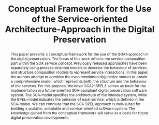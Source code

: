 ---
abstract: This paper presents a conceptual framework for the use of the SOA1-approach
  in the digital preservation. The focus of this work reflects the service composition
  part within the SOA service concept. Previously released approaches have been separately
  using process-oriented models to describe the behaviour of services, and structure
  composition models to represent service interactions. In this paper, the authors
  attempt to combine the even mentioned disjunctive models to obtain a comprehensive
  model, which represents both, the structure and the behaviour of the services. For
  this purpose, the novel SCA2-BPEL3 serves as basis for the implementation in a future-oriented
  SOA-compliant digital preservation software system. The SCA-model specifies the
  architecture of the intended system, while the BPEL-model indicates the behavior
  of each service, which is defined in the SCA-model. We can conclude that the SCA-BPEL
  approach is well-suited for building a scalable, adaptable and service-oriented
  software system. The knowledge gained from the conceptual framework will serve as
  a basis for future digital preservation developments.
creators:
- Saul, Christian
- Klett, Fanny
date: null
document_url: https://services.phaidra.univie.ac.at/api/object/o:294163/download
grand_parent: iPRES
institutions: []
keywords:
- london
- service oriented architectures
- digital preservation
- service component architecture
- business process execution language
landing_page_url: https://phaidra.univie.ac.at/o:294163
language: eng
layout: publication
license: CC BY-SA 3.0 AT
notes_url: null
parent: iPRES 2008
presentation_url: null
publication_type: paper
size: 83627
source_name: iPRES
title: Conceptual Framework for the Use of the Service-oriented Architecture-Approach
  in the Digital Preservation
year: 2008
---
